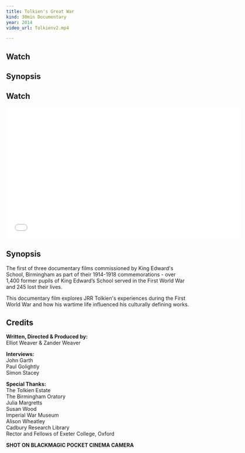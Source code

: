 ```yaml
---
title: Tolkien's Great War
kind: 30min Documentary
year: 2014
video_url: Tolkienv2.mp4

---
```

## Watch

## Synopsis

## Watch

<iframe src="[https://player.vimeo.com/video/165465760?title=0&byline=0&portrait=0](https://player.vimeo.com/video/165465760?title=0&byline=0&portrait=0 "https://player.vimeo.com/video/165465760?title=0&byline=0&portrait=0")" width="640" height="360" frameborder="0" webkitallowfullscreen mozallowfullscreen allowfullscreen></iframe>

## Synopsis

The first of three documentary films commissioned by King Edward's School, Birmingham as part of their 1914-1918 commemorations - over 1,400 former pupils of King Edward’s School served in the First World War and 245 lost their lives.

This documentary film explores JRR Tolkien's experiences during the First World War and how his wartime life influenced his culturally defining works.

## Credits

**Written, Directed & Produced by:** <br>Elliot Weaver & Zander Weaver

**Interviews:** <br>John Garth<br>Paul Golightly<br>Simon Stacey

**Special Thanks:** <br>The Tolkien Estate<br>The Birmingham Oratory<br>Julia Margretts<br>Susan Wood<br>Imperial War Museum<br>Alison Wheatley<br>Cadbury Research Library<br>Rector and Fellows of Exeter College, Oxford

**SHOT ON BLACKMAGIC POCKET CINEMA CAMERA**